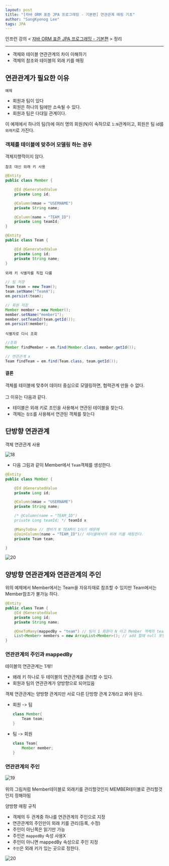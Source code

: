 ```yaml
---
layout: post
title: "[자바 ORM 표준 JPA 프로그래밍 - 기본편] 연관관계 매핑 기초"
author: "SangKyenog Lee"
tags: JPA
---
```


인프런 강의 < [자바 ORM 표준 JPA 프로그래밍 - 기본편](https://www.inflearn.com/course/ORM-JPA-Basic/dashboard) > 정리

---

- 객체와 테이블 연관관계의 차이 이해하기
- 객체의 참조와 테이블의 외래 키를 매핑

## 연관관계가 필요한 이유

`예제`
- 회원과 팀이 있다
- 회원은 하나의 팀에만 소속될 수 있다.
- 회원과 팀은 다대일 관계이다.

이 예제에서 하나의 팀(1)에 여러 명의 회원(N)이 속하므로 `1:N`관계이고, 회원은 팀 id를 `외래키`로 가진다.

### 객체를 테이블에 맞추어 모델링 하는 경우
객체지향적이지 않다.

`참조 대신 외래 키 사용`
```java
@Entity
public class Member {

    @Id @GeneratedValue
    private Long id;

    @Column(nmae = "USERNAME")
    private String name;

    @Column(name = "TEAM_ID")
    private Long teamId;
}

@Entity
public class Team {

    @Id @GeneratedValue
    private Long id;
    private String name;
}
```

`외래 키 식별자를 직접 다룸`
```java
// 팀 저장
Team team = new Team();
team.setName("TeamA");
em.persist(team);

// 회원 저장
Member member = new Member();
member.setName("member1");
member.setTeamId(team.getId());
em.persist(member);
```

`식별자로 다시 조회`
```java
//조회
Member findMember = em.find(Member.class, member.getId());

// 연관관계 x
Team findTeam = em.find(Team.class, team.getId());
```
#### 결론
객체를 테이블에 맞추어 데이터 중심으로 모델링하면, 협력관계 만들 수 없다.<br></br>
그 이유는 다음과 같다.
- 테이블은 외래 키로 조인을 사용해서 연관된 테이블을 찾는다.
- 객체는 `참조`를 사용해서 연관된 객체를 찾는다

## 단방향 연관관계
객체 연관관계 사용

![18](/assets/jpaimage/jpa18.png)
- 다음 그림과 같이 Member에서 `Team`객체를 생성한다.

```java
@Entity
public class Member {

    @Id @GeneratedValue
    private Long id;

    @Column(nmae = "USERNAME")
    private String name;

    /* @Column(name = "TEAM_ID")
    private Long teamId; */ teamId x

    @ManyToOne // 멤버가 N TEAM이 1이기 때문에
    @JoinColumn(name = "TEAM_ID")// 테이블에서의 외래 키를 매핑한다.
    private Team team; 

}
```
![20](/assets/jpaimage/jpa20.png)

## 양방향 연관관계와 연관관계의 주인
위의 예제에서 Member에서는 Team을 자유자재로 참조할 수 있지만 Team에서는 Member참조가 불가능 하다.

```java
@Entity
public class Team {
    @Id @GeneratedValue
    private Long id;
    private String name;

    @OneToMany(mappedBy = "team") // 팀이 1 회원이 N 이고 Member 객체의 team 이라는 변수에 의해 매핑되어 있다는 뜻
    List<Member> members = new ArrayList<Member>(); // add 할때 null 포인트 에러를 피하기 위해 ArrayList로 초기화
}
```

### 연관관계의 주인과 mappedBy
테이블의 연관관계는 1개!!
- 왜래 키 하나로 두 테이블의 연관관계를 관리할 수 있다.
- 회원과 팀의 연관관계가 양방향으로 되어있음

객체 연관관계는 양방향 관계지만 서로 다른 단방향 관계 2개라고 봐야 된다.
- 회원 -> 팀
    ```java
    class Member{
        Team team;
    }
    ```
- 팀 -> 회원
    ```java
    class Team{
        Member member;
    }
    ```
### 연관관계의 주인

![19](/assets/jpaimage/jpa19.png)<br></br>
위의 그림처럼 Member테이블로 외래키를 관리할것인지 MEMBER테이블로 관리할것인지 정해야됨

양방향 매핑 규칙
- 객체의 두 관계중 하나를 연관관계의 주인으로 지정
- 연관관계의 주인만이 외래 키를 관리(등록, 수정)
- 주인이 아닌쪽은 읽기만 가능
- 주인은 `mappedBy` 속성 사용X
- 주인이 아니면 mappedBy 속성으로 주인 지정
- `주인`은 외래 키가 있는 곳으로 정한다.

![20](/assets/jpaimage/jpa20.png)